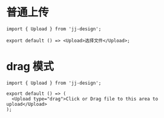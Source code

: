 # 普通上传

```tsx
import { Upload } from 'jj-design';

export default () => <Upload>选择文件</Upload>;
```

# drag 模式

```tsx
import { Upload } from 'jj-design';

export default () => (
  <Upload type="drag">Click or Drag file to this area to upload</Upload>
);
```
